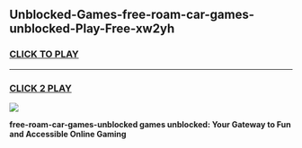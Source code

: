 
## Unblocked-Games-free-roam-car-games-unblocked-Play-Free-xw2yh
<h3>
<a href="https://premium76.site?title=free-roam-car-games-unblocked&ref=18A1">CLICK TO PLAY</a></h3>
<hr>

<h3>
<a href="https://premium76.site?title=free-roam-car-games-unblocked&ref=18A1">CLICK 2 PLAY</a>
  
</h3>

<a href="https://premium76.site?title=free-roam-car-games-unblocked&ref=18A1"><img src="https://clearcache.store/games.png"></a>


**free-roam-car-games-unblocked games unblocked: Your Gateway to Fun and Accessible Online Gaming**
